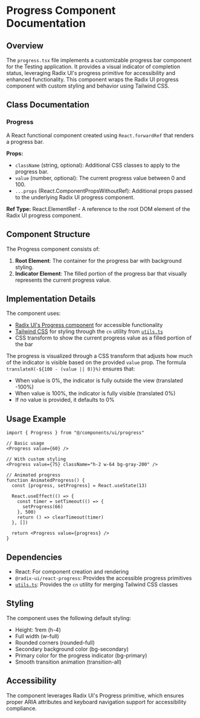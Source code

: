 # Progress Component Documentation

## Overview

The `progress.tsx` file implements a customizable progress bar component for the Testing application. It provides a visual indicator of completion status, leveraging Radix UI's progress primitive for accessibility and enhanced functionality. This component wraps the Radix UI progress component with custom styling and behavior using Tailwind CSS.

## Class Documentation

### Progress

A React functional component created using `React.forwardRef` that renders a progress bar.

**Props:**
- `className` (string, optional): Additional CSS classes to apply to the progress bar.
- `value` (number, optional): The current progress value between 0 and 100.
- `...props` (React.ComponentPropsWithoutRef<typeof ProgressPrimitive.Root>): Additional props passed to the underlying Radix UI progress component.

**Ref Type:** React.ElementRef<typeof ProgressPrimitive.Root> - A reference to the root DOM element of the Radix UI progress component.

## Component Structure

The Progress component consists of:

1. **Root Element**: The container for the progress bar with background styling.
2. **Indicator Element**: The filled portion of the progress bar that visually represents the current progress value.

## Implementation Details

The component uses:
- [Radix UI's Progress component](https://www.radix-ui.com/primitives/docs/components/progress) for accessible functionality
- [Tailwind CSS](https://tailwindcss.com/) for styling through the `cn` utility from [`utils.ts`](../../lib/utils.md)
- CSS transform to show the current progress value as a filled portion of the bar

The progress is visualized through a CSS transform that adjusts how much of the indicator is visible based on the provided `value` prop. The formula `translateX(-${100 - (value || 0)}%)` ensures that:
- When value is 0%, the indicator is fully outside the view (translated -100%)
- When value is 100%, the indicator is fully visible (translated 0%)
- If no value is provided, it defaults to 0%

## Usage Example

```tsx
import { Progress } from "@/components/ui/progress"

// Basic usage
<Progress value={60} />

// With custom styling
<Progress value={75} className="h-2 w-64 bg-gray-200" />

// Animated progress
function AnimatedProgress() {
  const [progress, setProgress] = React.useState(13)
  
  React.useEffect(() => {
    const timer = setTimeout(() => {
      setProgress(66)
    }, 500)
    return () => clearTimeout(timer)
  }, [])

  return <Progress value={progress} />
}
```

## Dependencies

- React: For component creation and rendering
- `@radix-ui/react-progress`: Provides the accessible progress primitives
- [`utils.ts`](../../lib/utils.md): Provides the `cn` utility for merging Tailwind CSS classes

## Styling

The component uses the following default styling:
- Height: 1rem (h-4)
- Full width (w-full)
- Rounded corners (rounded-full)
- Secondary background color (bg-secondary)
- Primary color for the progress indicator (bg-primary)
- Smooth transition animation (transition-all)

## Accessibility

The component leverages Radix UI's Progress primitive, which ensures proper ARIA attributes and keyboard navigation support for accessibility compliance.